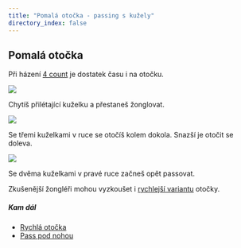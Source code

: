 ```yaml
---
title: "Pomalá otočka - passing s kužely"
directory_index: false
---
```


## Pomalá otočka


Při házení <a href="4count.html" title="Základ passování.">4 count</a> je dostatek času i na otočku.

![](img/p/pomalaotockaa.png)

Chytíš přilétající kuželku a přestaneš žonglovat.

![](img/p/pomalaotockab.png)

Se třemi kuželkami v ruce se otočíš kolem dokola. Snazší je otočit se doleva.

![](img/p/pomalaotockac.png)

Se dvěma kuželkami v pravé ruce začneš opět passovat.


Zkušenější žongléři mohou vyzkoušet i <a href="rychla-otocka.html" title="Rychlejší způsob.">rychlejší variantu</a> otočky.


##### Kam dál

- [Rychlá otočka](/kuzely/passing/rychla-otocka.html "Otočení při passingu")
- [Pass pod nohou](/kuzely/passing/podnohou.html "Házení kuželky pod nohou")
